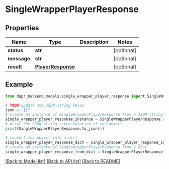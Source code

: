 # SingleWrapperPlayerResponse


## Properties

Name | Type | Description | Notes
------------ | ------------- | ------------- | -------------
**status** | **str** |  | [optional] 
**message** | **str** |  | [optional] 
**result** | [**PlayerResponse**](PlayerResponse.md) |  | [optional] 

## Example

```python
from dupr_backend.models.single_wrapper_player_response import SingleWrapperPlayerResponse

# TODO update the JSON string below
json = "{}"
# create an instance of SingleWrapperPlayerResponse from a JSON string
single_wrapper_player_response_instance = SingleWrapperPlayerResponse.from_json(json)
# print the JSON string representation of the object
print(SingleWrapperPlayerResponse.to_json())

# convert the object into a dict
single_wrapper_player_response_dict = single_wrapper_player_response_instance.to_dict()
# create an instance of SingleWrapperPlayerResponse from a dict
single_wrapper_player_response_from_dict = SingleWrapperPlayerResponse.from_dict(single_wrapper_player_response_dict)
```
[[Back to Model list]](../README.md#documentation-for-models) [[Back to API list]](../README.md#documentation-for-api-endpoints) [[Back to README]](../README.md)


